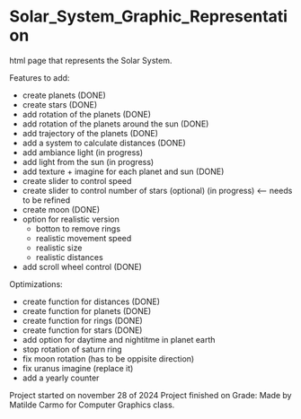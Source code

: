 # Solar_System_Graphic_Representation
 html page that represents the Solar System. 



Features to add: 
- create planets (DONE)
- create stars (DONE)
- add rotation of the planets (DONE)
- add rotation of the planets around the sun (DONE)
- add trajectory of the planets (DONE)
- add a system to calculate distances (DONE)
- add ambiance light (in progress)
- add light from the sun (in progress)
- add texture + imagine for each planet and sun (DONE)
- create slider to control speed
- create slider to control number of stars (optional) (in progress) <-- needs to be refined
- create moon (DONE)
- option for realistic version
    - botton to remove rings
    - realistic movement speed
    - realistic size
    - realistic distances
- add scroll wheel control (DONE)

Optimizations: 
- create function for distances (DONE)
- create function for planets (DONE)
- create function for rings (DONE)
- create function for stars  (DONE)
- add option for daytime and nightitme in planet earth
- stop rotation of saturn ring
- fix moon rotation (has to be oppisite direction)
- fix uranus imagine (replace it)
- add a yearly counter 

Project started on november 28 of 2024
Project finished on
Grade: 
Made by Matilde Carmo for Computer Graphics class.

